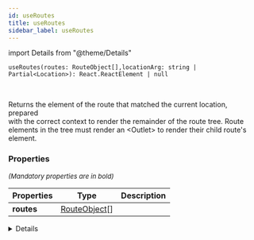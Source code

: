 ```yaml
---
id: useRoutes
title: useRoutes
sidebar_label: useRoutes
---
```


import Details from "@theme/Details"


```tsx
useRoutes(routes: RouteObject[],locationArg: string | Partial<Location>): React.ReactElement | null
```
<br/>

Returns the element of the route that matched the current location, prepared  
with the correct context to render the remainder of the route tree. Route  
elements in the tree must render an <Outlet\> to render their child route's  
element.

### Properties

<font size="2"><i>(Mandatory properties are in bold)</i></font>

| Properties | Type | Description |
| --------- | ---- | ----------- |
| **routes** | [RouteObject](/framework-api/types/RouteObject.md)[] |  |


<Details summary={<summary><b>Additional properties for advanced use cases</b></summary>}><div>

| Properties | Type | Description |
| --------- | ---- | ----------- |
| locationArg | string \| Partial<Location\> |  |


</div></Details>